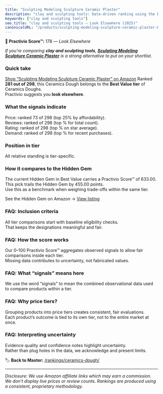 ```yaml
---
title: "Sculpting Modeling Sculpture Ceramic Plaster"
description: "clay and sculpting tools: Data-driven ranking using the Practivio Score™. Positioned by quality, value, demand, findability, momentum."
keywords: ["clay and sculpting tools"]
seo_title: "clay and sculpting tools — Look Elsewhere (2025)"
canonicalURL: "/products/sculpting-modeling-sculpture-ceramic-plaster-B0CLP8C67Q/"
---
```


**🚫 Practivio Score™:** 178 — _Look Elsewhere_


*If you're comparing **clay and sculpting tools**, **[Sculpting Modeling Sculpture Ceramic Plaster](https://www.amazon.com/dp/B0CLP8C67Q?tag=practivio-20)** is a strong alternative to put on your shortlist.*
### Quick take
[Shop “Sculpting Modeling Sculpture Ceramic Plaster” on Amazon](https://www.amazon.com/dp/B0CLP8C67Q?tag=practivio-20)
Ranked **281 out of 298**, this Ceramics Dough belongs to the **Best Value tier** of Ceramics Doughs.  
Practivio suggests you **look elsewhere**.

### What the signals indicate
Price: ranked 73 of 298 (top 25% by affordability).  
Reviews: ranked  of 298 (top % for total count).  
Rating: ranked  of 298 (top % on star average).  
Demand: ranked  of 298 (top % for recent purchases).

### Position in tier
All relative standing is tier-specific.

### How it compares to the Hidden Gem
The current Hidden Gem in Best Value carries a Practivio Score™ of 633.00.  
This pick trails the Hidden Gem by 455.00 points.  
Use this as a benchmark when weighing trade-offs within the same tier.  

See the Hidden Gem on Amazon → [View listing](https://www.amazon.com/dp/B001HZJNE6?tag=practivio-20)

### FAQ: Inclusion criteria
All tier comparisons start with baseline eligibility checks.  
That keeps the designations meaningful and fair.

### FAQ: How the score works
Our 0–100 Practivio Score™ aggregates observed signals to allow fair comparisons inside each tier.  
Missing data contributes to uncertainty, not fabricated values.

### FAQ: What “signals” means here
We use the word “signals” to mean the combined observational data used to compare products within a tier.

### FAQ: Why price tiers?
Grouping products into price tiers creates consistent, fair evaluations.  
Each product’s outcome is tied to its own tier, not to the entire market at once.

### FAQ: Interpreting uncertainty
Evidence quality and confidence notes highlight uncertainty.  
Rather than plug holes in the data, we acknowledge and present limits.


🏷️ **Back to Master:** [/rankings/ceramics-dough/](/rankings/ceramics-dough/)

---
_Disclosure: We use Amazon affiliate links which may earn a commission. We don’t display live prices or review counts. Rankings are produced using a consistent, proprietary methodology._
